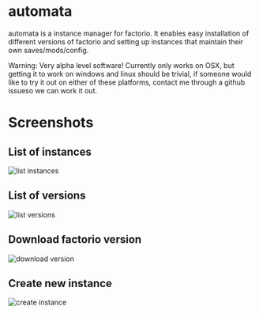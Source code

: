 # automata

automata is a instance manager for factorio. It enables easy installation of different
versions of factorio and setting up instances that maintain their own saves/mods/config.

Warning: Very alpha level software!
Currently only works on OSX, but getting it to work on windows and linux should be trivial,
if someone would like to try it out on either of these platforms, contact me through a github
issueso we can work it out.

# Screenshots

## List of instances
![list instances](http://i.imgur.com/3xR1BwD.png)

## List of versions
![list versions](http://i.imgur.com/hYnRutO.png)

## Download factorio version
![download version](http://i.imgur.com/hODBEsV.png)

## Create new instance
![create instance](http://i.imgur.com/Bfz8z7R.png)
